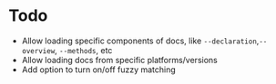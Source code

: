 # Todo

 - Allow loading specific components of docs, like `--declaration`,`--overview`, `--methods`, etc
 - Allow loading docs from specific platforms/versions
 - Add option to turn on/off fuzzy matching